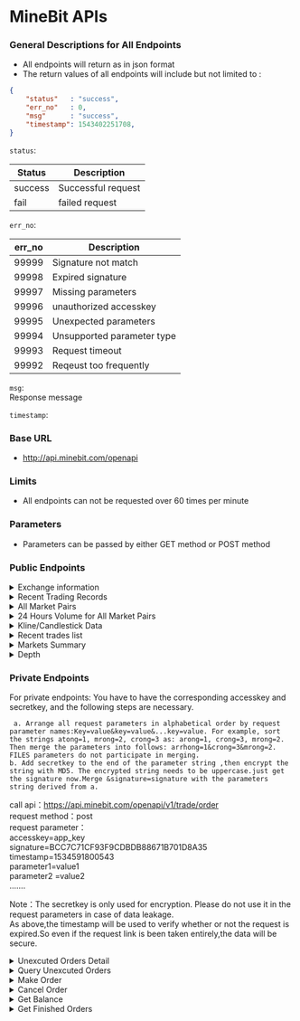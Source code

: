 # MineBit APIs

### General Descriptions for All Endpoints

* All endpoints will return as in json format
* The return values of all endpoints will include but not limited to :
```json
{
    "status"   : "success",
    "err_no"   : 0,
    "msg"      : "success",
    "timestamp": 1543402251708,
}
```
```status```:    

Status | Description       
------------ | ------------   
success | Successful request    
fail | failed request    

```err_no```:        
  
err_no | Description   
------------ | ------------    
99999 | Signature not match      
99998 | Expired signature     
99997 | Missing parameters     
99996 | unauthorized accesskey    
99995 | Unexpected parameters     
99994 | Unsupported parameter type    
99993 | Request timeout      
99992 | Reqeust too frequently     


```msg```:       
Response message         

```timestamp```:          


### Base URL
* http://api.minebit.com/openapi

### Limits

* All endpoints can not be requested over 60 times per minute      

### Parameters

* Parameters can be passed by either GET method or POST    method      

### Public Endpoints

<details><summary>Exchange information</summary>

    /openapi/v1/market/exchangeInfo    

Get exchange general information    

Parameters:
```
NO PARAMETERS REQUIRED
```

Responses:
```
{
    "timezone": "UTC",
    "serverTime": 1543413226042,
    "exchangeFilters": [],
    "symbols": [{
        "symbol": "ETH_BTC",
        "status": "TRADING",
        "baseAsset": "ETH",
        "quoteAsset": "BTC",
        "baseAssetPrecision": 8,
        "quotePrecision": 8,
        "orderTypes": ["LIMIT"],
        "icebergAllowed": false,
        "filters": [{
            "minPrice": "0.00280266",
            "maxPrice": "0.28026610",
            "filterType": "PRICE_FILTER",
            "tickSize": "0.00000100"
        }, {
            "stepSize": "0.00000100",
            "filterType": "LOT_SIZE",
            "maxQty": "50000000.00000000",
            "minQty": "0.01000000"
        }]
    }, {
        "symbol": "ELF_BTC",
        "status": "TRADING",
        "baseAsset": "ELF",
        "quoteAsset": "BTC",
        "baseAssetPrecision": 8,
        "quotePrecision": 8,
        "orderTypes": ["LIMIT"],
        "icebergAllowed": false,
        "filters": [{
            "minPrice": "0.00000294",
            "maxPrice": "0.00029350",
            "filterType": "PRICE_FILTER",
            "tickSize": "0.00000100"
        }, {
            "stepSize": "0.00000100",
            "filterType": "LOT_SIZE",
            "maxQty": "50000000.00000000",
            "minQty": "0.01000000"
        }]
    }, {
        "symbol": "MBT_ETH",
        "status": "TRADING",
        "baseAsset": "MBT",
        "quoteAsset": "ETH",
        "baseAssetPrecision": 8,
        "quotePrecision": 8,
        "orderTypes": ["LIMIT"],
        "icebergAllowed": false,
        "filters": [{
            "minPrice": "0.00001140",
            "maxPrice": "0.00114000",
            "filterType": "PRICE_FILTER",
            "tickSize": "0.00000100"
        }, {
            "stepSize": "0.00000100",
            "filterType": "LOT_SIZE",
            "maxQty": "50000000.00000000",
            "minQty": "0.01000000"
        }]
    }, {
        "symbol": "ELF_ETH",
        "status": "TRADING",
        "baseAsset": "ELF",
        "quoteAsset": "ETH",
        "baseAssetPrecision": 8,
        "quotePrecision": 8,
        "orderTypes": ["LIMIT"],
        "icebergAllowed": false,
        "filters": [{
            "minPrice": "0.00010448",
            "maxPrice": "0.01044790",
            "filterType": "PRICE_FILTER",
            "tickSize": "0.00000100"
        }, {
            "stepSize": "0.00000100",
            "filterType": "LOT_SIZE",
            "maxQty": "50000000.00000000",
            "minQty": "0.01000000"
        }]
    }, {
        "symbol": "WTC_ETH",
        "status": "TRADING",
        "baseAsset": "WTC",
        "quoteAsset": "ETH",
        "baseAssetPrecision": 8,
        "quotePrecision": 8,
        "orderTypes": ["LIMIT"],
        "icebergAllowed": false,
        "filters": [{
            "minPrice": "0.00100077",
            "maxPrice": "0.10007680",
            "filterType": "PRICE_FILTER",
            "tickSize": "0.00000100"
        }, {
            "stepSize": "0.00000100",
            "filterType": "LOT_SIZE",
            "maxQty": "50000000.00000000",
            "minQty": "0.01000000"
        }]
    }, {
        "symbol": "LRC_ETH",
        "status": "TRADING",
        "baseAsset": "LRC",
        "quoteAsset": "ETH",
        "baseAssetPrecision": 8,
        "quotePrecision": 8,
        "orderTypes": ["LIMIT"],
        "icebergAllowed": false,
        "filters": [{
            "minPrice": "0.00003300",
            "maxPrice": "0.00330020",
            "filterType": "PRICE_FILTER",
            "tickSize": "0.00000100"
        }, {
            "stepSize": "0.00000100",
            "filterType": "LOT_SIZE",
            "maxQty": "50000000.00000000",
            "minQty": "0.01000000"
        }]
    }, {
        "symbol": "KST_ETH",
        "status": "TRADING",
        "baseAsset": "KST",
        "quoteAsset": "ETH",
        "baseAssetPrecision": 8,
        "quotePrecision": 8,
        "orderTypes": ["LIMIT"],
        "icebergAllowed": false,
        "filters": [{
            "minPrice": "0.00000771",
            "maxPrice": "0.00077050",
            "filterType": "PRICE_FILTER",
            "tickSize": "0.00000100"
        }, {
            "stepSize": "0.00000100",
            "filterType": "LOT_SIZE",
            "maxQty": "50000000.00000000",
            "minQty": "0.01000000"
        }]
    }, {
        "symbol": "BTC_USDT",
        "status": "TRADING",
        "baseAsset": "BTC",
        "quoteAsset": "USDT",
        "baseAssetPrecision": 8,
        "quotePrecision": 8,
        "orderTypes": ["LIMIT"],
        "icebergAllowed": false,
        "filters": [{
            "minPrice": "418.30400000",
            "maxPrice": "41830.40000000",
            "filterType": "PRICE_FILTER",
            "tickSize": "0.00000100"
        }, {
            "stepSize": "0.00000100",
            "filterType": "LOT_SIZE",
            "maxQty": "50000000.00000000",
            "minQty": "0.01000000"
        }]
    }, {
        "symbol": "ETH_USDT",
        "status": "TRADING",
        "baseAsset": "ETH",
        "quoteAsset": "USDT",
        "baseAssetPrecision": 8,
        "quotePrecision": 8,
        "orderTypes": ["LIMIT"],
        "icebergAllowed": false,
        "filters": [{
            "minPrice": "11.71600000",
            "maxPrice": "1171.60000000",
            "filterType": "PRICE_FILTER",
            "tickSize": "0.00000100"
        }, {
            "stepSize": "0.00000100",
            "filterType": "LOT_SIZE",
            "maxQty": "50000000.00000000",
            "minQty": "0.01000000"
        }]
    }],
    "rateLimits": [{
        "rateLimitType": "REQUEST_WEIGHT",
        "interval": "MINUTE",
        "intervalNum": 1,
        "limit": 1200
    }, {
        "rateLimitType": "ORDERS",
        "interval": "SECOND",
        "intervalNum": 1,
        "limit": 10
    }, {
        "rateLimitType": "ORDERS",
        "interval": "DAY",
        "intervalNum": 1,
        "limit": 100000
    }]
}
```
</details>

<details><summary>Recent Trading Records</summary>

    /openapi/v1/market/transaction_record

Get recent trading records, 100 at most.

Parameters:
``` 
{
    "symbol" : "btc_usdt", // market pair, separate by "_"
    "size"   : "10", // optional, 1-100
}
```

Responses:
```
{
    "status": "success",
    "ch": "market.btc_usdt.trade.detail",
    "err_no": 0,
    "msg": "success",
    "timestamp": 1543402521132,
    "data": [
        {
            "timestamp": 1543402413,
            "price": 4090.4,
            "amount": 0.0276,
            "side": "sell"
        }
    ]
}
```
</details>

<details><summary>All Market Pairs</summary>

    /openapi/v1/market/products

Get all available market pairs.

Parameters:
```
NO PARAMETERS REQUIRED
```

Responses:
```
{
    "status":"success",
    "err_no":0,
    "msg":"success",
    "data":[  // entry list 
        {  
            "id":"ETH_BTC",     // market pair 
            "fromSymbol":"ETH", // major part
            "toSymbol":"BTC"    // minor part
        },
    ],
}
```

</details>

<details><summary>24 Hours Volume for All Market Pairs</summary>

    /openapi/v1/market/all_quote
Get volumes of all market pairs in pass 24 hours

Parameters:
```
NO PARAMETERS REQUIRED
```

Responses:
```
{
    "status": "success",
    "err_no": 0,
    "msg"   : "success",
    "data": [
        {
            "id": 1534636800,
            "close": 0.06,
            "vol": 1074.4,
            "amount": 1074.4,
            "count": 559,
            "high": 22,
            "low": 0.04,
            "open": 9,
            "symbol": "eth_btc"
        }
    ]
}
```
</details>

<details><summary>Kline/Candlestick Data</summary>
    
    /openapi/v1/market/history
Get Klines or candlestick charts

Parameters:
```
{
    "symbol" : "btc_usdt", //market pair, get all available pair
    "period" : "1min", // available periods 1min, 5min, 15min, 30min, 60min, 1day, 1mon, 1week, 1year
    "size"   : "10", // 1 - 300
}
```

Responses:
```
{
    "status": "success",
    "ch": "market.btc_usdt.kline.1min", // will not be used
    "err_no": 0,
    "msg": "success",
    "timestamp": 1543412353359,
    "data": [                             // entry list 
        {
            "id"     : 1543415340 // timestamp
            "close"  : 4196.16,   // closing price
            "vol"    : 2480.6624, // total price of transactions as last part of pair,usdt in this case
            "amount" : 0.5909,    // total amount of transactions as first part of pair, btc in this case
            "count"  : 8,         // amount of complete transactions 
            "high"   : 4199.8,    // highest price
            "low"    : 4195.96,   // lowest price
            "open"   : 4199.8     // openning price
        }
    ]
}
```
</details>

<details><summary>Recent trades list</summary>

    /openapi/v1/market/transaction_record
Returns the entries of successful transactions by specific market pair

Parameters:
```
{
    "symbol" : "btc_usdt", //market pair, get all available pair
    "size" : "10", // 1 - 100
}
```

Responses:
```
{
    "status": "success", // return "fail" if request failed
    "ch": "market.btc_usdt.trade.detail", // will not be used
    "err_no": 0, // 0 for successful request and 99992 for request too frequently
    "msg": "success", // return message
    "timestamp": 1543402521132, //Responses time
    "data": [ // entry list of transactions
        {
            "timestamp": 1543402413, // when this transaction was finished
            "price": 4090.4, // the price of this transaction as in last part of pair, usdt in this case
            "amount": 0.0276, // the amount of the first part of this pair, btc in this case
            "side": "sell" // sell for a selling transaction and buy for a buying transaction
        }
    ]
}
```

</details>

<details><summary>Markets Summary</summary>

    POST /openapi/v1/market/quote

Get daily markets summary

Parameters:
```
{
    "symbol" : "eth_btc"
}
```

Responses:
```
{
    "status": "success",
    "err_no": 0,
    "msg": "success",
    "data": [
        {
            "close": 9,
            "vol": 81.355,
            "amount": 81.355,
            "count": 69,
            "high": 13,
            "low": 0.000001,
            "open": 0.01,
            "symbol": "eth_btc",
            "buy": 6,
            "sell": 9
        }
    ]
}
```

</details>

<details><summary>Depth</summary>

    openapi/v1/market/depth

Depth

Parameters:
```
{
    "symbol" : "eth_btc",
    "type"   : "1", 
    "side"   : "0"
}
```

Responses:
```
{
    "status": "success",
    "err_no": 0,
    "msg": "get depth success",
    "data": {
        "depth": {
            "buy": [
                {
                    "price": 0.05,
                    "amount": 9.807
                }
            ],
            "sell": [
                {
                    "price": 0.1,
                    "amount": 1.029
                }
            ]
        }
    }
}
```



</details>

### Private Endpoints

For private endpoints:
You have to have the corresponding accesskey and secretkey,
and the following steps are necessary.

```
 a. Arrange all request parameters in alphabetical order by request parameter names:Key=value&key=value&...key=value. For example, sort the strings atong=1, mrong=2, crong=3 as: arong=1, crong=3, mrong=2. Then merge the parameters into follows: arrhong=1&crong=3&mrong=2. FILES parameters do not participate in merging.
b. Add secretkey to the end of the parameter string ,then encrypt the string with MD5. The encrypted string needs to be uppercase.just get the signature now.Merge &signature=signature with the parameters string derived from a.
```

call api：https://api.minebit.com/openapi/v1/trade/order  
request method：post    
request parameter：    
accesskey=app_key    
signature=BCC7C71CF93F9CDBDB88671B701D8A35    
timestamp=1534591800543    
parameter1=value1    
parameter2 =value2    
…….    

Note：The secretkey is only used for encryption. Please do not use it in the request parameters in case of data leakage.    
As above,the timestamp will be used to verify whether or not the request is expired.So even if the request link is been taken entirely,the data will be secure.    

<details><summary>Unexcuted Orders Detail</summary>

    POST /openapi/v1/trade/order_info

Get unexcuted orders detail

Parameters:
```
{
    "accesskey" : "access key",
    "timestamp" : "timestamp",
    "signature" : "signature",
    "order_id"  : "order id",
    "symbol"    : "trading pair"
}
```

Responses:
```
{
    "status": "success",
    "err_no": 0,
    "msg": "get order detail success.",
    "data": {
        "error": null,n
        "result": {
            "amount": "0.05",
            "addtime": 1534322265304,
            "deal_amount": "0",
            "order_id": 1888,
            "avg_price": "0.1",
            "status": 0,
            "type": 1,
            "side": 1,
            "symbol": "eth_btc"
        },
        "id": 1534336146847
    }
}
```


</details>

<details><summary>Query Unexcuted Orders</summary>

    POST /openapi/v1/trade/pending_orders

query unexcuted orders

Parameters:
```
{
    "accesskey" : "access key",
    "timestamp" : "timestamp",
    "signature" : "signature",
    "order_id"  : "order id",
    "symbol"    : "trading pair",
    "offset"    : 0, 
    "limit"     : 10, // how much entries will be return
    "type"      : 1,  // 1 limit order, 2 market order (optional)
    "side"      : 0,  // 0=>all, 1=>for buying, 2=>for selling 
}
```

Responses:
```
{
    "status": "success",
    "err_no": 0,
    "msg": "get pending orders success",
    "data": [
        {
            "side":2,
            "addtime": 1534265644610,
            "type": 1,
            "price": "0.1",
            "deal_amount": "0e-16",
            "order_id": 1867,
            "amount": "0.12",
            "symbol": "eth_btc"
        }
    ]
}
```

</details>



<details><summary>Make Order</summary>

    POST /openapi/v1/trade/order

Make order

Parameter:
```
{
    "accesskey" : "access key",
    "timestamp" : "timestamp",
    "signature" : "signature",
    "price"     : "price",
    "amount"    : "amount",
    "symbol"    : "trading pair",
    "type"      : 1,  // 1 limit order, 2 market order (temporary disabled)
    "side"      : 0,  // 0=>all, 1=>for buying, 2=>for selling 
}
```

Responses:
```
{
    "status": "success",
    "err_no": 0,
    "msg": "put order success",
    "data": {
        "error": null,
        "result": {
            "order_id": 116783
        },
        "id": 1534590591
    }
}
```

</details>



<details><summary>Cancel Order</summary>

    POST /openapi/v1/trade/cancel_order

Cancel order by order id

Parameter:
```
{
    "accesskey" : "access key",
    "timestamp" : "timestamp",
    "signature" : "signature",
    "order_id"  : "order id",
    "symbol"    : "trading pair",
}
```

Responses:
```
{
    "status": "success",
    "err_no": 0,
    "msg": "put order success",
    "data": {
        "error": null,
        "result": {
            "order_id": 116783
        },
        "id": 1534590591
    }
}
```

</details>


<details><summary>Get Balance</summary>

    POST /openapi/v1/userasset/balances

Get balance

Parameter:
```
{
    "accesskey" : "access key",
    "timestamp" : "timestamp",
    "signature" : "signature",
    "coin"      : "coin",
}
```

Responses:
```
{
    "status": "success",
    "err_no": 0,
    "msg": "get user total balance success.",
    "data": [
        {
            "coinname": "eos",
            "coin_amount": "0",
            "coin_trade_frozen": "0"
        },
    ]
}
```

</details>



<details><summary>Get Finished Orders</summary>

    POST /openapi/v1/trade/finished_orders

Get Finished_orders

Parameter:
```
{
    "accesskey" : "access key",
    "timestamp" : "timestamp",
    "signature" : "signature",
    "order_id"  : "order id",
    "symbol"    : "trading pair",
    "offset"    : 0, 
    "limit"     : 10, // how much entries will be return
    "type"      : 1,  // 1 limit order, 2 market order (optional)
    "side"      : 0,  // 0=>all, 1=>for buying, 2=>for selling 
}
```

Responses:
```
{
    "status": "success",
    "err_no": 0,
    "msg": "get finished orders success.",
    "data": [
        {
            "side": 2,
            "addtime": 1534677163694,
            "type": 1,
            "price": "0.5",
            "avg_price": 0.093,
            "amount": "1",
            "symbol": "eth_btc",
            "finishtime": 1534924649050,
            "status": 1,
            "deal_amount": "0.068122",
            "order_id": 116875
        }
    ]
}
```

</details>


